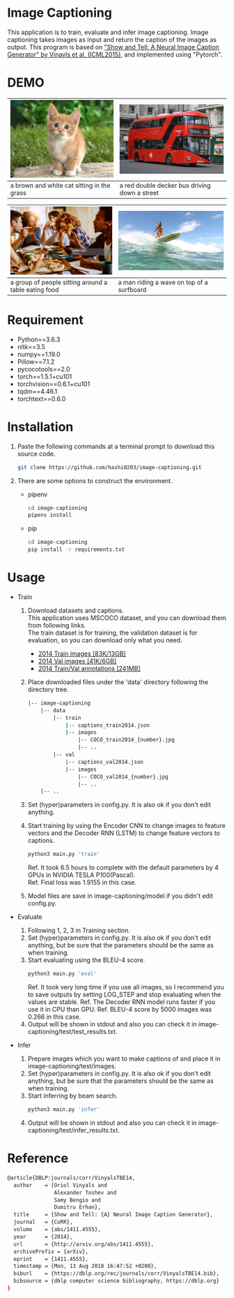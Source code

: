 # Image Captioning

This application is to train, evaluate and infer image captioning.
Image captioning takes images as input and return the caption of the images as output.
This program is based on ["Show and Tell: A Neural Image Caption Generator" by Vinayls et al. (ICML2015)](https://www.cv-foundation.org/openaccess/content_cvpr_2015/papers/Vinyals_Show_and_Tell_2015_CVPR_paper.pdf), and implemented using "Pytorch".

# DEMO

|<img src="https://github.com/hashi0203/image-captioning/blob/master/test/images/cat.jpg?raw=true" alt="img0" width="400px"> |<img src="https://github.com/hashi0203/image-captioning/blob/master/test/images/1.jpg?raw=true" alt="img1" width="400px">                     |
|-------------------------------|-----------------------------|
|a brown and white cat sitting in the grass    |a red double decker bus driving down a street |

|<img src="https://github.com/hashi0203/image-captioning/blob/master/test/images/2.jpg?raw=true" alt="img2" width="400px"> |<img src="https://github.com/hashi0203/image-captioning/blob/master/test/images/3.jpg?raw=true" alt="img3" width="400px">                     |
|-------------------------------|-----------------------------|
|a group of people sitting around a table eating food            |a man riding a wave on top of a surfboard            |

# Requirement

 - Python==3.6.3
 - nltk==3.5
 - numpy==1.19.0
 - Pillow==7.1.2
 - pycocotools==2.0
 - torch==1.5.1+cu101
 - torchvision==0.6.1+cu101
 - tqdm==4.46.1
 - torchtext==0.6.0

# Installation

1. Paste the following commands at a terminal prompt to download this source code.

	```bash
	git clone https://github.com/hashi0203/image-captioning.git
	```
2. There are some options to construct the environment.
	 - pipenv
		```bash
		cd image-captioning
		pipenv install
		```
	 - pip
		```bash
		cd image-captioning
		pip install -r requirements.txt
		```

# Usage

 - Train
	 1. Download datasets and captions.  
		This application uses MSCOCO dataset, and you can download them from following links.  
		The train dataset is for training, the validation dataset is for evaluation, so you can download only what you need.
 
		- [2014 Train images [83K/13GB]](http://images.cocodataset.org/zips/train2014.zip)  
		- [2014 Val images [41K/6GB]](http://images.cocodataset.org/zips/val2014.zip)
		- [2014 Train/Val annotations [241MB]](http://images.cocodataset.org/annotations/annotations_trainval2014.zip)

	2. Place downloaded files under the 'data' directory following the directory tree.
		```bash
		|-- image-captioning
		    |-- data
			    |-- train
				    |-- captions_train2014.json
				    |-- images
					    |-- COCO_train2014_{number}.jpg
					    |-- ..
				|-- val
					|-- captions_val2014.json
				    |-- images
					    |-- COCO_val2014_{number}.jpg
					    |-- ..
		    |-- ..
		``` 

	 3. Set (hyper)parameters in config.py.
		It is also ok if you don't edit anything.

	4. Start training by using the Encoder CNN to change images to feature vectors and the Decoder RNN (LSTM) to change feature vectors to captions.
		```bash
		python3 main.py 'train'
		```
		Ref. It took 6.5 hours to complete with the default parameters by 4 GPUs in NVIDIA TESLA P100(Pascal).  
		Ref. Final loss was 1.9155 in this case.

	5. Model files are save in image-captioning/model if you didn't edit config.py.

- Evaluate
	1. Following 1, 2, 3 in Training section.
	2. Set (hyper)parameters in config.py.
		It is also ok if you don't edit anything, but be sure that the parameters should be the same as when training.
	3. Start evaluating using the BLEU-4 score.
		```bash
		python3 main.py 'eval'
		```
		Ref. It took very long time if you use all images, so I recommend you to save outputs by setting LOG_STEP and stop evaluating when the values are stable. 
		Ref. The Decoder RNN model runs faster if you use it in CPU than GPU.
		Ref. BLEU-4 score by 5000 images was 0.266 in this case.
	4. Output will be shown in stdout and also you can check it in image-captioning/test/test_results.txt.

- Infer
	1. Prepare images which you want to make captions of and place it in image-captioning/test/images.
	2. Set (hyper)parameters in config.py.
		It is also ok if you don't edit anything, but be sure that the parameters should be the same as when training.
	3. Start inferring by beam search.
		```bash
		python3 main.py 'infer'
		```
	4. Output will be shown in stdout and also you can check it in image-captioning/test/infer_results.txt.

# Reference
```bash
@article{DBLP:journals/corr/VinyalsTBE14,
  author    = {Oriol Vinyals and
               Alexander Toshev and
               Samy Bengio and
               Dumitru Erhan},
  title     = {Show and Tell: {A} Neural Image Caption Generator},
  journal   = {CoRR},
  volume    = {abs/1411.4555},
  year      = {2014},
  url       = {http://arxiv.org/abs/1411.4555},
  archivePrefix = {arXiv},
  eprint    = {1411.4555},
  timestamp = {Mon, 13 Aug 2018 16:47:52 +0200},
  biburl    = {https://dblp.org/rec/journals/corr/VinyalsTBE14.bib},
  bibsource = {dblp computer science bibliography, https://dblp.org}
}
```